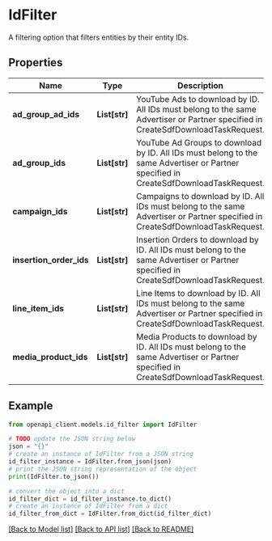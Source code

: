 # IdFilter

A filtering option that filters entities by their entity IDs.

## Properties

Name | Type | Description | Notes
------------ | ------------- | ------------- | -------------
**ad_group_ad_ids** | **List[str]** | YouTube Ads to download by ID. All IDs must belong to the same Advertiser or Partner specified in CreateSdfDownloadTaskRequest. | [optional] 
**ad_group_ids** | **List[str]** | YouTube Ad Groups to download by ID. All IDs must belong to the same Advertiser or Partner specified in CreateSdfDownloadTaskRequest. | [optional] 
**campaign_ids** | **List[str]** | Campaigns to download by ID. All IDs must belong to the same Advertiser or Partner specified in CreateSdfDownloadTaskRequest. | [optional] 
**insertion_order_ids** | **List[str]** | Insertion Orders to download by ID. All IDs must belong to the same Advertiser or Partner specified in CreateSdfDownloadTaskRequest. | [optional] 
**line_item_ids** | **List[str]** | Line Items to download by ID. All IDs must belong to the same Advertiser or Partner specified in CreateSdfDownloadTaskRequest. | [optional] 
**media_product_ids** | **List[str]** | Media Products to download by ID. All IDs must belong to the same Advertiser or Partner specified in CreateSdfDownloadTaskRequest. | [optional] 

## Example

```python
from openapi_client.models.id_filter import IdFilter

# TODO update the JSON string below
json = "{}"
# create an instance of IdFilter from a JSON string
id_filter_instance = IdFilter.from_json(json)
# print the JSON string representation of the object
print(IdFilter.to_json())

# convert the object into a dict
id_filter_dict = id_filter_instance.to_dict()
# create an instance of IdFilter from a dict
id_filter_from_dict = IdFilter.from_dict(id_filter_dict)
```
[[Back to Model list]](../README.md#documentation-for-models) [[Back to API list]](../README.md#documentation-for-api-endpoints) [[Back to README]](../README.md)


